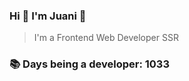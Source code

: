 ### Hi 👋 I&#39;m Juani 🦁

> I&#39;m a Frontend Web Developer SSR

### 📚 Days being a developer: 1033

